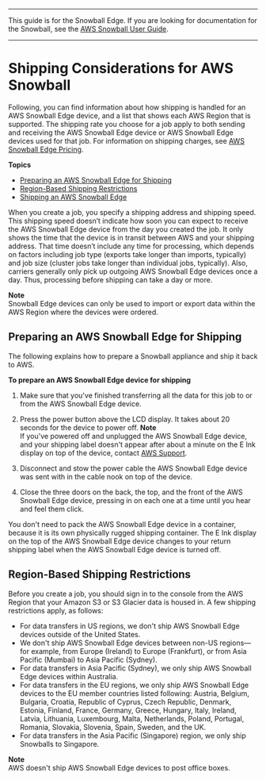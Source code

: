 --------

This guide is for the Snowball Edge\. If you are looking for documentation for the Snowball, see the [AWS Snowball User Guide](https://docs.aws.amazon.com/snowball/latest/ug/whatissnowball.html)\.

--------

# Shipping Considerations for AWS Snowball<a name="shipping"></a>

Following, you can find information about how shipping is handled for an AWS Snowball Edge device, and a list that shows each AWS Region that is supported\. The shipping rate you choose for a job apply to both sending and receiving the AWS Snowball Edge device or AWS Snowball Edge devices used for that job\. For information on shipping charges, see [AWS Snowball Edge Pricing](http://aws.amazon.com/snowball-edge/pricing)\.

**Topics**
+ [Preparing an AWS Snowball Edge for Shipping](#device-shipping)
+ [Region\-Based Shipping Restrictions](#shipwithinregion)
+ [Shipping an AWS Snowball Edge](mailing-storage.md)

When you create a job, you specify a shipping address and shipping speed\. This shipping speed doesn’t indicate how soon you can expect to receive the AWS Snowball Edge device from the day you created the job\. It only shows the time that the device is in transit between AWS and your shipping address\. That time doesn’t include any time for processing, which depends on factors including job type \(exports take longer than imports, typically\) and job size \(cluster jobs take longer than individual jobs, typically\)\. Also, carriers generally only pick up outgoing AWS Snowball Edge devices once a day\. Thus, processing before shipping can take a day or more\.

**Note**  
Snowball Edge devices can only be used to import or export data within the AWS Region where the devices were ordered\.

## Preparing an AWS Snowball Edge for Shipping<a name="device-shipping"></a>

The following explains how to prepare a Snowball appliance and ship it back to AWS\.

**To prepare an AWS Snowball Edge device for shipping**

1. Make sure that you've finished transferring all the data for this job to or from the AWS Snowball Edge device\.

1. Press the power button above the LCD display\. It takes about 20 seconds for the device to power off\.
**Note**  
If you've powered off and unplugged the AWS Snowball Edge device, and your shipping label doesn't appear after about a minute on the E Ink display on top of the device, contact [AWS Support](https://aws.amazon.com/premiumsupport/)\.

1. Disconnect and stow the power cable the AWS Snowball Edge device was sent with in the cable nook on top of the device\.

1. Close the three doors on the back, the top, and the front of the AWS Snowball Edge device, pressing in on each one at a time until you hear and feel them click\.

You don't need to pack the AWS Snowball Edge device in a container, because it is its own physically rugged shipping container\. The E Ink display on the top of the AWS Snowball Edge device changes to your return shipping label when the AWS Snowball Edge device is turned off\.

## Region\-Based Shipping Restrictions<a name="shipwithinregion"></a>

Before you create a job, you should sign in to the console from the AWS Region that your Amazon S3 or S3 Glacier data is housed in\. A few shipping restrictions apply, as follows:
+ For data transfers in US regions, we don't ship AWS Snowball Edge devices outside of the United States\.
+ We don't ship AWS Snowball Edge devices between non\-US regions—for example, from Europe \(Ireland\) to Europe \(Frankfurt\), or from Asia Pacific \(Mumbai\) to Asia Pacific \(Sydney\)\.
+ For data transfers in Asia Pacific \(Sydney\), we only ship AWS Snowball Edge devices within Australia\.
+ For data transfers in the EU regions, we only ship AWS Snowball Edge devices to the EU member countries listed following: Austria, Belgium, Bulgaria, Croatia, Republic of Cyprus, Czech Republic, Denmark, Estonia, Finland, France, Germany, Greece, Hungary, Italy, Ireland, Latvia, Lithuania, Luxembourg, Malta, Netherlands, Poland, Portugal, Romania, Slovakia, Slovenia, Spain, Sweden, and the UK\.
+ For data transfers in the Asia Pacific \(Singapore\) region, we only ship Snowballs to Singapore\.

**Note**  
AWS doesn't ship AWS Snowball Edge devices to post office boxes\.